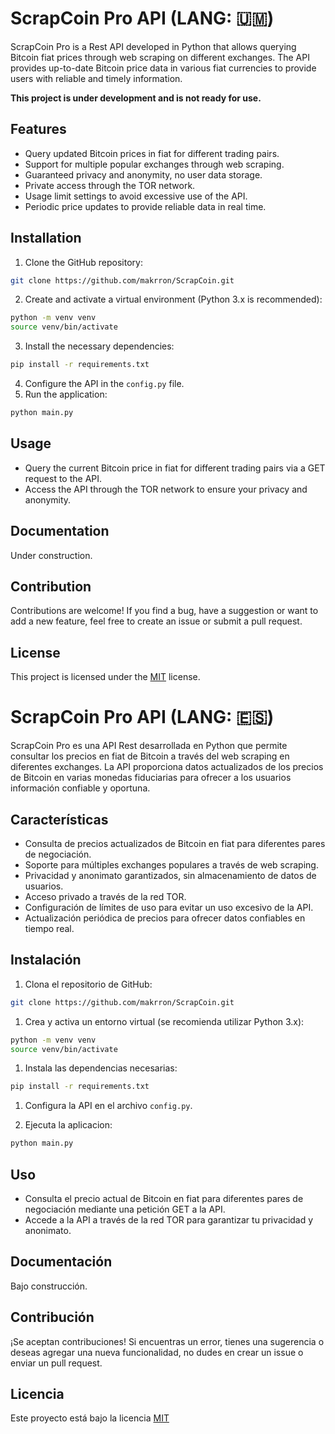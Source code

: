 # ScrapCoin Pro API (LANG: 🇺🇲)
ScrapCoin Pro is a Rest API developed in Python that allows querying Bitcoin fiat prices through web scraping on different exchanges. The API provides up-to-date Bitcoin price data in various fiat currencies to provide users with reliable and timely information.

**This project is under development and is not ready for use.**
## Features

- Query updated Bitcoin prices in fiat for different trading pairs.
- Support for multiple popular exchanges through web scraping.
- Guaranteed privacy and anonymity, no user data storage.
- Private access through the TOR network.
- Usage limit settings to avoid excessive use of the API.
- Periodic price updates to provide reliable data in real time.


## Installation
1. Clone the GitHub repository:

```bash
git clone https://github.com/makrron/ScrapCoin.git
```
2. Create and activate a virtual environment (Python 3.x is recommended):
```bash
python -m venv venv
source venv/bin/activate
```
3. Install the necessary dependencies:
```bash
pip install -r requirements.txt
```
4. Configure the API in the ``config.py`` file.
5. Run the application:
```bash
python main.py
```

## Usage
- Query the current Bitcoin price in fiat for different trading pairs via a GET request to the API.
- Access the API through the TOR network to ensure your privacy and anonymity.

## Documentation
Under construction.

## Contribution
Contributions are welcome! If you find a bug, have a suggestion or want to add a new feature, feel free to create an issue or submit a pull request.

## License
This project is licensed under the [MIT](https://choosealicense.com/licenses/mit/) license.




# ScrapCoin Pro API (LANG: 🇪🇸)

ScrapCoin Pro es una API Rest desarrollada en Python que permite consultar los precios en fiat de Bitcoin a través del web scraping en diferentes exchanges. La API proporciona datos actualizados de los precios de Bitcoin en varias monedas fiduciarias para ofrecer a los usuarios información confiable y oportuna.

## Características

- Consulta de precios actualizados de Bitcoin en fiat para diferentes pares de negociación.
- Soporte para múltiples exchanges populares a través de web scraping.
- Privacidad y anonimato garantizados, sin almacenamiento de datos de usuarios.
- Acceso privado a través de la red TOR.
- Configuración de límites de uso para evitar un uso excesivo de la API.
- Actualización periódica de precios para ofrecer datos confiables en tiempo real.

## Instalación

1. Clona el repositorio de GitHub:

```bash
git clone https://github.com/makrron/ScrapCoin.git
```

1. Crea y activa un entorno virtual (se recomienda utilizar Python 3.x):
```bash
python -m venv venv
source venv/bin/activate
```

1. Instala las dependencias necesarias:
```bash
pip install -r requirements.txt
```

1. Configura la API en el archivo `config.py`.

2. Ejecuta la aplicacion:
```bash
python main.py
```

## Uso

- Consulta el precio actual de Bitcoin en fiat para diferentes pares de negociación mediante una petición GET a la API.
- Accede a la API a través de la red TOR para garantizar tu privacidad y anonimato.

## Documentación
Bajo construcción.

## Contribución
¡Se aceptan contribuciones! Si encuentras un error, tienes una sugerencia o deseas agregar una nueva funcionalidad, no dudes en crear un issue o enviar un pull request.

## Licencia
Este proyecto está bajo la licencia [MIT](https://choosealicense.com/licenses/mit/)
